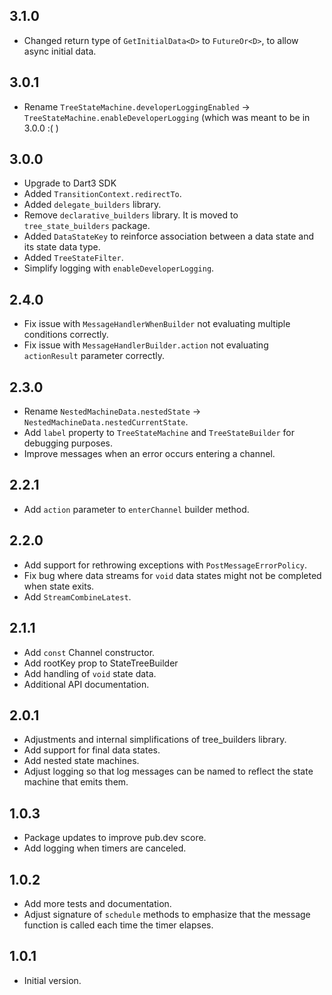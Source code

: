 ## 3.1.0
- Changed return type of `GetInitialData<D>` to `FutureOr<D>`, to allow async initial data.

## 3.0.1
- Rename `TreeStateMachine.developerLoggingEnabled` -> `TreeStateMachine.enableDeveloperLogging` 
(which was meant to be in 3.0.0 :( ) 

## 3.0.0
- Upgrade to Dart3 SDK
- Added `TransitionContext.redirectTo`.
- Added `delegate_builders` library.
- Remove `declarative_builders` library. It is moved to `tree_state_builders` package.
- Added `DataStateKey` to reinforce association between a data state and its state data type.
- Added `TreeStateFilter`.
- Simplify logging with `enableDeveloperLogging`.

## 2.4.0
- Fix issue with `MessageHandlerWhenBuilder` not evaluating multiple conditions correctly. 
- Fix issue with `MessageHandlerBuilder.action` not evaluating `actionResult` parameter correctly. 

## 2.3.0
- Rename `NestedMachineData.nestedState` -> `NestedMachineData.nestedCurrentState`.
- Add `label` property to `TreeStateMachine` and `TreeStateBuilder` for debugging purposes.
- Improve messages when an error occurs entering a channel.

## 2.2.1
- Add `action` parameter to `enterChannel` builder method.

## 2.2.0
- Add support for rethrowing exceptions with `PostMessageErrorPolicy`.
- Fix bug where data streams for `void` data states might not be completed when state exits.
- Add `StreamCombineLatest`.

## 2.1.1
- Add `const` Channel constructor.
- Add rootKey prop to StateTreeBuilder 
- Add handling of `void` state data.
- Additional API documentation.

## 2.0.1
- Adjustments and internal simplifications of tree_builders library.
- Add support for final data states.
- Add nested state machines.
- Adjust logging so that log messages can be named to reflect the state machine that emits them.

## 1.0.3
- Package updates to improve pub.dev score.
- Add logging when timers are canceled.

## 1.0.2
- Add more tests and documentation.
- Adjust signature of `schedule` methods to emphasize that the message function is called each time the timer elapses.

## 1.0.1
- Initial version.
